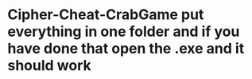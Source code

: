 # Cipher-Cheat-CrabGame put everything in one folder and if you have done that open the .exe and it should work
